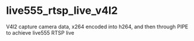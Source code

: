 # live555_rtsp_live_v4l2
V4l2 capture camera data, x264 encoded into h264, and then through PIPE to achieve live555 RTSP live
